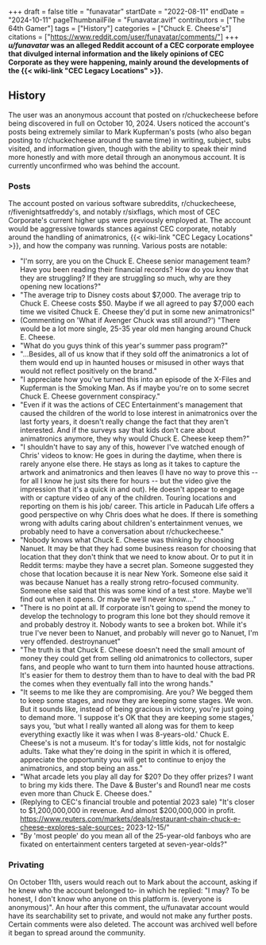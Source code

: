 +++
draft = false
title = "funavatar"
startDate = "2022-08-11"
endDate = "2024-10-11"
pageThumbnailFile = "Funavatar.avif"
contributors = ["The 64th Gamer"]
tags = ["History"]
categories = ["Chuck E. Cheese's"]
citations = ["https://www.reddit.com/user/funavatar/comments/"]
+++
***u/funavatar* was an alleged Reddit account of a CEC corporate employee that divulged internal information and the likely opinions of CEC Corporate as they were happening, mainly around the developments of the {{< wiki-link "CEC Legacy Locations" >}}.**

## History

The user was an anonymous account that posted on r/chuckecheese before being discovered in full on October 10, 2024. Users noticed the account's posts being extremely similar to Mark Kupferman's posts (who also began posting to r/chuckecheese around the same time) in writing, subject, subs visited, and information given, though with the ability to speak their mind more honestly and with more detail through an anonymous account. It is currently unconfirmed who was behind the account.

### Posts

The account posted on various software subreddits, r/chuckecheese, r/fivenightsatfreddy's, and notably r/sixflags, which most of CEC Corporate's current higher ups were previously employed at. The account would be aggressive towards stances against CEC corporate, notably around the handling of animatronics, {{< wiki-link "CEC Legacy Locations" >}}, and how the company was running.
Various posts are notable:

- "I'm sorry, are you on the Chuck E. Cheese senior management team? Have you been reading their financial records? How do you know that they are struggling? If they are struggling so much, why are they opening new locations?"
- "The average trip to Disney costs about $7,000. The average trip to Chuck E. Cheese costs $50. Maybe if we all agreed to pay $7,000 each time we visited Chuck E. Cheese they'd put in some new animatronics!"
- (Commenting on 'What if Avenger Chuck was still around?') "There would be a lot more single, 25-35 year old men hanging around Chuck E. Cheese.
- "What do you guys think of this year's summer pass program?"
- "...Besides, all of us know that if they sold off the animatronics a lot of them would end up in haunted houses or misused in other ways that would not reflect positively on the brand."
- "I appreciate how you've turned this into an episode of the X-Files and Kupferman is the Smoking Man. As if maybe you're on to some secret Chuck E. Cheese government conspiracy."
- "Even if it was the actions of CEC Entertainment's management that caused the children of the world to lose interest in animatronics over the last forty years, it doesn't really change the fact that they aren't interested. And if the surveys say that kids don't care about animatronics anymore, they why would Chuck E. Cheese keep them?"
- "I shouldn't have to say any of this, however I've watched enough of Chris' videos to know: He goes in during the daytime, when there is rarely anyone else there. He stays as long as it takes to capture the artwork and animatronics and then leaves (I have no way to prove this -- for all I know he just sits there for hours -- but the video give the impression that it's a quick in and out). He doesn't appear to engage with or capture video of any of the children. Touring locations and reporting on them is his job/ career. This article in Paducah Life offers a good perspective on why Chris does what he does. If there is something wrong with adults caring about children's entertainment venues, we probably need to have a conversation about r/chuckecheese."
- "Nobody knows what Chuck E. Cheese was thinking by choosing Nanuet. It may be that they had some business reason for choosing that location that they don't think that we need to know about. Or to put it in Reddit terms: maybe they have a secret plan. Someone suggested they chose that location because it is near New York. Someone else said it was because Nanuet has a really strong retro-focused community. Someone else said that this was some kind of a test store. Maybe we'll find out when it opens. Or maybe we'll never know...."
- "There is no point at all. If corporate isn't going to spend the money to develop the technology to program this lone bot they should remove it and probably destroy it. Nobody wants to see a broken bot.
  While it's true I've never been to Nanuet, and probably will never go to Nanuet, I'm very offended. destroynanuet"
- "The truth is that Chuck E. Cheese doesn't need the small amount of money they could get from selling old animatronics to collectors, super fans, and people who want to turn them into haunted house attractions. It's easier for them to destroy them than to have to deal with the bad PR the comes when they eventually fall into the wrong hands."
- "It seems to me like they are compromising. Are you? We begged them to keep some stages, and now they are keeping some stages. We won. But it sounds like, instead of being gracious in victory, you're just going to demand more. 'I suppose it's OK that they are keeping some stages,' says you, 'but what I really wanted all along was for them to keep everything exactly like it was when I was 8-years-old.' Chuck E. Cheese's is not a museum. It's for today's little kids, not for nostalgic adults. Take what they're doing in the spirit in which it is offered, appreciate the opportunity you will get to continue to enjoy the animatronics, and stop being an ass."
- "What arcade lets you play all day for $20? Do they offer prizes? I want to bring my kids there.
  The Dave & Buster's and Round1 near me costs even more than Chuck E. Cheese does."
- (Replying to CEC's financial trouble and potential 2023 sale) "It's closer to $1,200,000,000 in revenue. And almost $200,000,000 in profit.
  https://www.reuters.com/markets/deals/restaurant-chain-chuck-e-cheese-explores-sale-sources-
  2023-12-15/"
- "By 'most people' do you mean all of the 25-year-old fanboys who are fixated on entertainment centers targeted at seven-year-olds?"

### Privating

On October 11th, users would reach out to Mark about the account, asking if he knew who the account belonged to- in which he replied: "I may? To be honest, I don't know who anyone on this platform is. (everyone is anonymous)". An hour after this comment, the u/funavatar account would have its searchability set to private, and would not make any further posts. Certain comments were also deleted. The account was archived well before it began to spread around the community.
